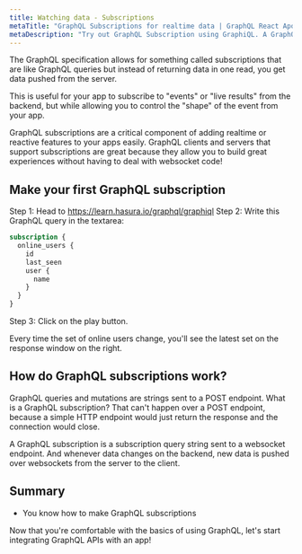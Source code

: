 ```yaml
---
title: Watching data - Subscriptions
metaTitle: "GraphQL Subscriptions for realtime data | GraphQL React Apollo Typescript Tutorial"
metaDescription: "Try out GraphQL Subscription using GraphiQL. A GraphQL subscriptions example to fetch live data pushed over websockets "
---
```


The GraphQL specification allows for something called subscriptions that are like GraphQL queries
but instead of returning data in one read, you get data pushed from the server.

This is useful for your app to subscribe to "events" or "live results" from the backend, but
while allowing you to control the "shape" of the event from your app.

GraphQL subscriptions are a critical component of adding realtime or reactive features
to your apps easily. GraphQL clients and servers that support subscriptions are great because
they allow you to build great experiences without having to deal with websocket code!

## Make your first GraphQL subscription

Step 1: Head to https://learn.hasura.io/graphql/graphiql
Step 2: Write this GraphQL query in the textarea:

```graphql
subscription {
  online_users {
    id
    last_seen
    user {
      name
    }
  }
}
```

Step 3: Click on the play button.

Every time the set of online users change, you'll see the latest set on
the response window on the right.

## How do GraphQL subscriptions work?

GraphQL queries and mutations are strings sent to a POST endpoint. What is a GraphQL subscription? That can't happen over a POST endpoint, because a simple HTTP endpoint would just return the response and the connection would close.

A GraphQL subscription is a subscription query string sent to a websocket endpoint. And whenever data changes on the backend, new data is pushed over websockets from the server to the client.

## Summary

- You know how to make GraphQL subscriptions

Now that you're comfortable with the basics of using GraphQL, let's start
integrating GraphQL APIs with an app!
